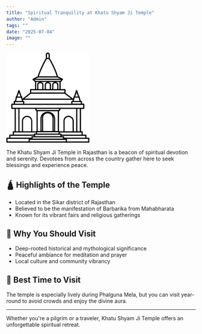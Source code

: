 ```yaml
---
title: "Spiritual Tranquility at Khatu Shyam Ji Temple"
author: "Admin"
tags: ""
date: "2025-07-04"
image: ""
---
```


![Khatu Shyam Ji Temple](https://raw.githubusercontent.com/Pahunchtop/strawket-content/main/images/temple.jpg)

The Khatu Shyam Ji Temple in Rajasthan is a beacon of spiritual devotion and serenity. Devotees from across the country gather here to seek blessings and experience peace.

## 🛕 Highlights of the Temple

- Located in the Sikar district of Rajasthan
- Believed to be the manifestation of Barbarika from Mahabharata
- Known for its vibrant fairs and religious gatherings

## 📿 Why You Should Visit

- Deep-rooted historical and mythological significance  
- Peaceful ambiance for meditation and prayer  
- Local culture and community vibrancy

## 🌄 Best Time to Visit

The temple is especially lively during Phalguna Mela, but you can visit year-round to avoid crowds and enjoy the divine aura.

---

Whether you're a pilgrim or a traveler, Khatu Shyam Ji Temple offers an unforgettable spiritual retreat.

